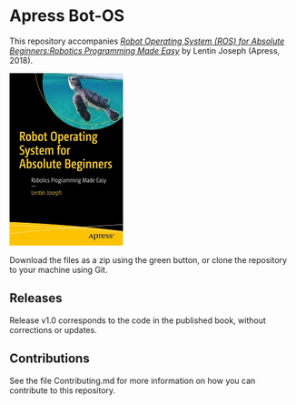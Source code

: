 # Apress Bot-OS

This repository accompanies [*Robot Operating System (ROS) for Absolute Beginners:Robotics Programming Made Easy*](https://www.apress.com/9781484234044) by Lentin Joseph (Apress, 2018).

[comment]: #cover
![Cover image](9781484234044.jpg)

Download the files as a zip using the green button, or clone the repository to your machine using Git.

## Releases

Release v1.0 corresponds to the code in the published book, without corrections or updates.

## Contributions

See the file Contributing.md for more information on how you can contribute to this repository.
